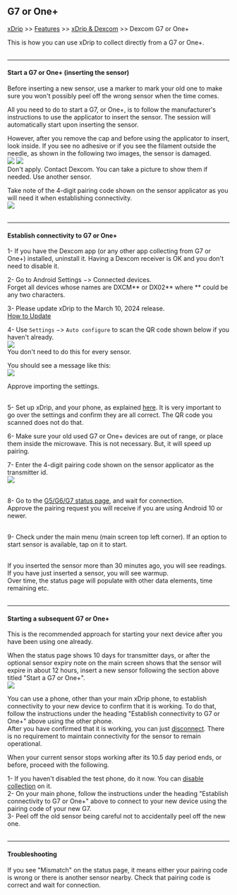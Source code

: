 ## G7 or One+  
[xDrip](../../README.md) >> [Features](../Features_page.md) >> [xDrip & Dexcom](../Dexcom_page.md) >> Dexcom G7 or One+  
  
This is how you can use xDrip to collect directly from a G7 or One+.  
<br/>  
  
---  
  
#### **Start a G7 or One+ (inserting the sensor)**  
Before inserting a new sensor, use a marker to mark your old one to make sure you won't possibly peel off the wrong sensor when the time comes.  
  
All you need to do to start a G7, or One+, is to follow the manufacturer's instructions to use the applicator to insert the sensor.  The session will automatically start upon inserting the sensor.  
  
However, after you remove the cap and before using the applicator to insert, look inside.  If you see no adhesive or if you see the filament outside the needle, as shown in the following two images, the sensor is damaged.  
![](./images/G7NoAdhesive.png)  ![](./images/G7FilamentOut.png)  
Don't apply.  Contact Dexcom.  You can take a picture to show them if needed.  Use another sensor.  
  
Take note of the 4-digit pairing code shown on the sensor applicator as you will need it when establishing connectivity.  
![](./images/G7_Applicator.png)  
<br/>  

---  

#### **Establish connectivity to G7 or One+**  
  
1- If you have the Dexcom app (or any other app collecting from G7 or One+) installed, uninstall it.  Having a Dexcom receiver is OK and you don't need to disable it.  
  
2- Go to Android Settings &#8722;> Connected devices.  
Forget all devices whose names are DXCM\*\* or DX02\*\* where \*\* could be any two characters.  
  
3- Please update xDrip to the March 10, 2024 release.  
[How to Update](../Updates.md)  
  
4- Use `Settings` &#8722;> `Auto configure` to scan the QR code shown below if you haven't already.  
![](./images/G7_keks_QR.png)  
You don't need to do this for every sensor.  
  
You should see a message like this:  
![](./images/keks_QR_confirm.png)  
  
Approve importing the settings.  
<br/>  
  
5- Set up xDrip, and your phone, as explained [here](../G6-Recommended-Settings.md).  It is very important to go over the settings and confirm they are all correct.  The QR code you scanned does not do that.  
  
6- Make sure your old used G7 or One+ devices are out of range, or place them inside the microwave.  This is not necessary.  But, it will speed up pairing.  
  
7- Enter the 4-digit pairing code shown on the sensor applicator as the transmitter id.  
![](./images/DexG7ID.png)  
<br/>  
  
8- Go to the [G5/G6/G7 status page](../StatusG5G6.md), and wait for connection.  
Approve the pairing request you will receive if you are using Android 10 or newer.  
<br/>  

9- Check under the main menu (main screen top left corner).  If an option to start sensor is available, tap on it to start.  
<br/>  
  
If you inserted the sensor more than 30 minutes ago, you will see readings.  If you have just inserted a sensor, you will see warmup.  
Over time, the status page will populate with other data elements, time remaining etc.  
<br/>  
  
---  

#### **Starting a subsequent G7 or One+**  
This is the recommended approach for starting your next device after you have been using one already.  
  
When the status page shows 10 days for transmitter days, or after the optional sensor expiry note on the main screen shows that the sensor will expire in about 12 hours, insert a new sensor following the section above titled "Start a G7 or One+".  
![](./images/G7EndsIn.png)  
  
You can use a phone, other than your main xDrip phone, to establish connectivity to your new device to confirm that it is working.  To do that, follow the instructions under the heading "Establish connectivity to G7 or One+" above using the other phone.  
After you have confirmed that it is working, you can just [disconnect](../Stop-xDrip.md).  There is no requirement to maintain connectivity for the sensor to remain operational.  
  
When your current sensor stops working after its 10.5 day period ends, or before, proceed with the following.  
  
1- If you haven't disabled the test phone, do it now.  You can [disable collection](../Stop-xDrip.md) on it.  
2- On your main phone, follow the instructions under the heading "Establish connectivity to G7 or One+" above to connect to your new device using the pairing code of your new G7.  
3- Peel off the old sensor being careful not to accidentally peel off the new one.  
<br/>  
  
---  
  
#### **Troubleshooting**    
If you see "Mismatch" on the status page, it means either your pairing code is wrong or there is another sensor nearby. Check that pairing code is correct and wait for connection.  
  
